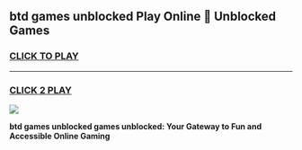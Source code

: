 
## btd games unblocked Play Online 👋 Unblocked Games
<h3>
<a href="https://premium.freeplayer.one?title=btd_games_unblocked&ref=19F">CLICK TO PLAY</a></h3>
<hr>

<h3>
<a href="https://premium.freeplayer.one?title=btd_games_unblocked&ref=19F">CLICK 2 PLAY</a>
  
</h3>

<a href="https://premium.freeplayer.one?title=btd_games_unblocked&ref=19F"><img src="https://clearcache.store/games.png"></a>


**btd games unblocked games unblocked: Your Gateway to Fun and Accessible Online Gaming**
